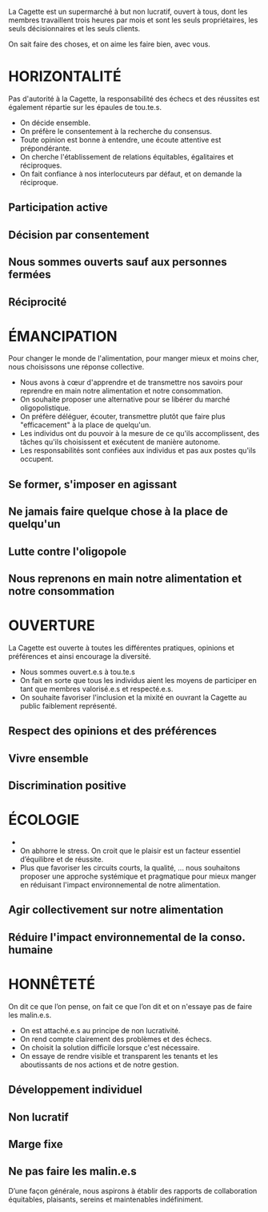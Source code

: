 La Cagette est un supermarché à but non lucratif, ouvert à tous, dont les membres travaillent trois heures par mois et sont les seuls propriétaires, les seuls décisionnaires et les seuls clients.

On sait faire des choses, et on aime les faire bien, avec vous.

# HORIZONTALITÉ
Pas d'autorité à la Cagette, la responsabilité des échecs et des réussites est également répartie sur les épaules de tou.te.s.

- On décide ensemble.
- On préfère le consentement à la recherche du consensus.
- Toute opinion est bonne à entendre, une écoute attentive est prépondérante.
- On cherche l'établissement de relations équitables, égalitaires et réciproques.
- On fait confiance à nos interlocuteurs par défaut, et on demande la réciproque.

## Participation active
## Décision par consentement
## Nous sommes ouverts sauf aux personnes fermées
## Réciprocité

# ÉMANCIPATION
Pour changer le monde de l'alimentation, pour manger mieux et moins cher, nous choisissons une réponse collective. 

- Nous avons à cœur d'apprendre et de transmettre nos savoirs pour reprendre en main notre alimentation et notre consommation.
- On souhaite proposer une alternative pour se libérer du marché oligopolistique.
- On préfère déléguer, écouter, transmettre plutôt que faire plus "efficacement" à la place de quelqu'un.
- Les individus ont du pouvoir à la mesure de ce qu'ils accomplissent, des tâches qu'ils choisissent et exécutent de manière autonome. 
- Les responsabilités sont confiées aux individus et pas aux postes qu'ils occupent.

## Se former, s'imposer en agissant
## Ne jamais faire quelque chose à la place de quelqu'un
## Lutte contre l'oligopole
## Nous reprenons en main notre alimentation et notre consommation
 
# OUVERTURE
La Cagette est ouverte à toutes les différentes pratiques, opinions et préférences et ainsi encourage la diversité.

- Nous sommes ouvert.e.s à tou.te.s
- On fait en sorte que tous les individus aient les moyens de participer en tant que membres valorisé.e.s et respecté.e.s.
- On souhaite favoriser l'inclusion et la mixité en ouvrant la Cagette au public faiblement représenté.

## Respect des opinions et des préférences
## Vivre ensemble
## Discrimination positive

# ÉCOLOGIE

- 
- On abhorre le stress. On croit que le plaisir est un facteur essentiel d’équilibre et de réussite.
- Plus que favoriser les circuits courts, la qualité, ... nous souhaitons proposer une approche systémique et pragmatique pour mieux manger en réduisant l'impact environnemental de notre alimentation.

## Agir collectivement sur notre alimentation
## Réduire l'impact environnemental de la conso. humaine

# HONNÊTETÉ
On dit ce que l’on pense, on fait ce que l’on dit et on n'essaye pas de faire les malin.e.s.


- On est attaché.e.s au principe de non lucrativité.
- On rend compte clairement des problèmes et des échecs.
- On choisit la solution difficile lorsque c'est nécessaire.
- On essaye de rendre visible et transparent les tenants et les aboutissants de nos actions et de notre gestion.

## Développement individuel
## Non lucratif
## Marge fixe
## Ne pas faire les malin.e.s

D’une façon générale, nous aspirons à établir des rapports de collaboration équitables, plaisants, sereins et maintenables indéfiniment.
